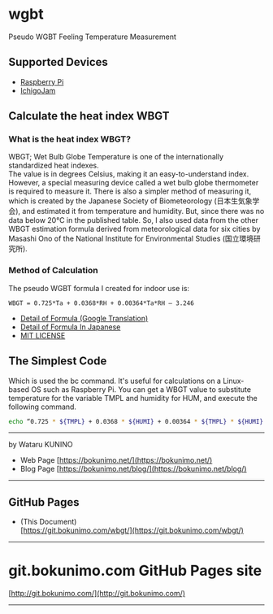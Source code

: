 # wgbt
Pseudo WGBT Feeling Temperature Measurement

## Supported Devices

- [Raspberry Pi](https://github.com/bokunimowakaru/wgbt/blob/master/raspi)
- [IchigoJam](https://github.com/bokunimowakaru/wgbt/blob/master/ichigojam)

## Calculate the heat index WBGT

### What is the heat index WBGT?

WBGT; Wet Bulb Globe Temperature is one of the internationally standardized heat indexes.  
The value is in degrees Celsius, making it an easy-to-understand index. However, a special measuring device called a wet bulb globe thermometer is required to measure it.
There is also a simpler method of measuring it, which is created by the Japanese Society of Biometeorology (日本生気象学会), and estimated it from temperature and humidity. But, since there was no data below 20°C in the published table.
So, I also used data from the other WBGT estimation formula derived from meteorological data for six cities by Masashi Ono of the National Institute for Environmental Studies (国立環境研究所).

### Method of Calculation

The pseudo WGBT formula I created for indoor use is:

```
WBGT = 0.725*Ta + 0.0368*RH + 0.00364*Ta*RH – 3.246
```

- [Detail of Formula (Google Translation)](https://bokunimo-net.translate.goog/blog/ichigo-jam/29/?_x_tr_sl=auto&_x_tr_tl=en&_x_tr_hl=ja&_x_tr_pto=wapp)  
- [Detail of Formula In Japanese](https://bokunimo.net/blog/ichigo-jam/29/)  
- [MIT LICENSE](https://github.com/bokunimowakaru/wgbt/blob/master/LICENSE)

## The Simplest Code

Which is used the bc command. It's useful for calculations on a Linux-based OS such as Raspberry Pi.
You can get a WBGT value to substitute temperature for the variable TMPL and humidity for HUM, and execute the following command.

```bash
echo “0.725 * ${TMPL} + 0.0368 * ${HUMI} + 0.00364 * ${TMPL} * ${HUMI} – 3.246″|bc
```

----------------------------------------------------------------

by Wataru KUNINO 
- Web Page [https://bokunimo.net/](https://bokunimo.net/)
- Blog Page [https://bokunimo.net/blog/](https://bokunimo.net/blog/)

----------------------------------------------------------------

## GitHub Pages  

*  (This Document)  
  [https://git.bokunimo.com/wbgt/](https://git.bokunimo.com/wbgt/)  

----------------------------------------------------------------

# git.bokunimo.com GitHub Pages site
[http://git.bokunimo.com/](http://git.bokunimo.com/)  

----------------------------------------------------------------
